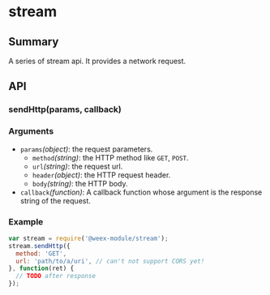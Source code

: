 # stream

## Summary

A series of stream api. It provides a network request.

## API

### sendHttp(params, callback)

### Arguments

* `params`*(object)*: the request parameters.
  * `method`*(string)*: the HTTP method like `GET`, `POST`.
  * `url`*(string)*: the request url.
  * `header`*(object)*: the HTTP request header.
  * `body`*(string)*: the HTTP body.
* `callback`*(function)*: A callback function whose argument is the response string of the request.

### Example

```javascript
var stream = require('@weex-module/stream');
stream.sendHttp({
  method: 'GET',
  url: 'path/to/a/uri', // can't not support CORS yet!
}, function(ret) {
  // TODO after response
});
```
  
    
